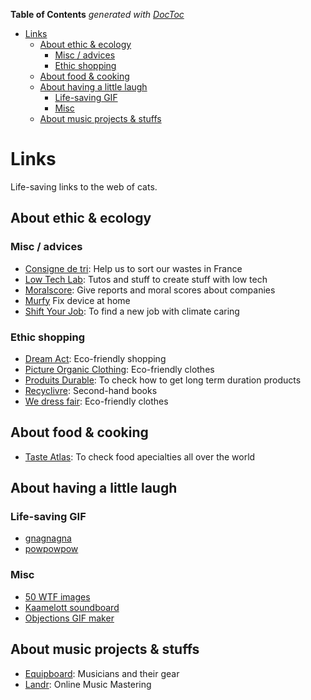 <!-- START doctoc generated TOC please keep comment here to allow auto update -->
<!-- DON'T EDIT THIS SECTION, INSTEAD RE-RUN doctoc TO UPDATE -->
**Table of Contents**  *generated with [DocToc](https://github.com/thlorenz/doctoc)*

- [Links](#links)
  - [About ethic & ecology](#about-ethic--ecology)
    - [Misc / advices](#misc--advices)
    - [Ethic shopping](#ethic-shopping)
  - [About food & cooking](#about-food--cooking)
  - [About having a little laugh](#about-having-a-little-laugh)
    - [Life-saving GIF](#life-saving-gif)
    - [Misc](#misc)
  - [About music projects & stuffs](#about-music-projects--stuffs)

<!-- END doctoc generated TOC please keep comment here to allow auto update -->

# Links

Life-saving links to the web of cats.

## About ethic & ecology

### Misc / advices

- [Consigne de tri](https://consignesdetri.fr): Help us to sort our wastes in France
- [Low Tech Lab](https://lowtechlab.org/fr): Tutos and stuff to create stuff with low tech
- [Moralscore](https://moralscore.org): Give reports and moral scores about companies
- [Murfy](https://murfy.fr) Fix device at home
- [Shift Your Job](https://shiftyourjob.org): To find a new job with climate caring

### Ethic shopping

- [Dream Act](https://dreamact.eu/fr): Eco-friendly shopping
- [Picture Organic Clothing](https://www.picture-organic-clothing.com): Eco-friendly clothes
- [Produits Durable](https://www.produitsdurables.fr): To check how to get long term duration products
- [Recyclivre](https://www.recyclivre.com/shop/): Second-hand books
- [We dress fair](https://www.wedressfair.fr): Eco-friendly clothes

## About food & cooking

- [Taste Atlas](https://www.tasteatlas.com): To check food apecialties all over the world

## About having a little laugh

### Life-saving GIF

- [gnagnagna](https://media.giphy.com/media/l4FGCVKu8ak1e0sIE/source.gif)
- [powpowpow](https://i.makeagif.com/media/3-17-2016/DSWNyL.gif)

### Misc

- [50 WTF images](https://www.buzzfeed.com/fr/daves4/50-photos-de-banques-dimages-inutilisables-absurdes)
- [Kaamelott soundboard](https://kaamelott-soundboard.2ec0b4.fr/#son/cest_de_la_merde)
- [Objections GIF maker](https://objection.lol)

## About music projects & stuffs

- [Equipboard](https://equipboard.com): Musicians and their gear
- [Landr](https://app.landr.com): Online Music Mastering
